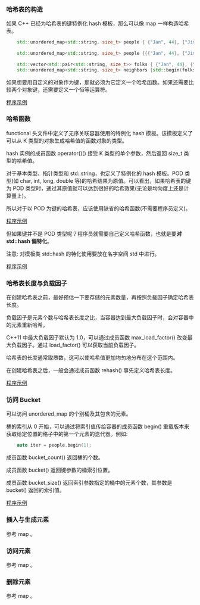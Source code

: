 

### 哈希表的构造

如果 C++ 已经为哈希表的键特例化 hash<K> 模板，那么可以像 map 一样构造哈希表。
```c++
    std::unordered_map<std::string, size_t> people { {"Jan", 44}, {"Jim", 33}, {"Joe", 99} };
    
    std::unordered_map<std::string, size_t> people {{{"Jan", 44}, {"Jim", 33}, {"Joe", 99}}, 10 };  // Bucket count: 10
    
    std::vector<std::pair<std::string, size_t>> folks { {"Jan", 44}, {"Jim", 33}, {"Joe", 99}, {"Dan", 22} };
    std::unordered_map<std::string, size_t> neighbors {std::begin(folks), std::end(folks), 500};    // Bucket count: 500
```

如果想要用自定义的对象作为键，那就必须为它定义一个哈希函数。如果还需要比较两个对象键，还需要定义一个恒等运算符。

[程序示例](18_Unordered_map/01_construct.cpp)


### 哈希函数

functional 头文件中定义了无序关联容器使用的特例化 hash<K> 模板。该模板定义了可以从 K 类型的对象生成哈希值的函数对象的类型。

hash<K> 实例的成员函数 operator()() 接受 K 类型的单个参数，然后返回 size_t 类型的哈希值。

对于基本类型、指针类型和 std::string，也定义了特例化的 hash<K> 模板。POD 类型(如 char, int, long, double 等)的哈希结果为原值。可以看出，如果哈希表的键为 POD 类型时，通过其原值就可以达到很好的哈希效果(无论是均匀度上还是计算量上)。

所以对于以 POD 为键的哈希表，应该使用缺省的哈希函数(不需要程序员定义)。

[程序示例](18_Unordered_map/02_hash_key.cpp)

但如果键并不是 POD 类型呢？程序员就需要自己定义哈希函数，也就是要**对 std::hash 偏特化**。

注意: 对模板类 std::hash 的特化使用要放在名字空间 std 中进行。

[程序示例](18_Unordered_map/03_hash_function.cpp)


### 哈希表长度与负载因子

在创建哈希表之前，最好预估一下要存储的元素数量，再按照负载因子确定哈希表长度。

负载因子是元素个数与哈希表长度之比，当容器达到最大负载因子时，会对容器中的元素重新哈希。

C++11 中最大负载因子默认为 1.0，可以通过成员函数 max_load_factor() 改变最大负载因子。通过 load_factor() 可以获取当前负载因子。

哈希表的长度通常取质数，这可以使哈希值更加均匀地分布在这个范围内。

在创建哈希表之后，一般会通过成员函数 rehash() 事先定义哈希表长度。

[程序示例](18_Unordered_map/04_rehash.cpp)


### 访问 Bucket

可以访问 unordered_map 的个别桶及其包含的元素。

桶的索引从 0 开始，可以通过将索引值传给容器的成员函数 begin() 重载版本来获取给定位置的格子中的第一个元素的迭代器。例如:
```c++
    auto iter = people.begin(1);
```

成员函数 bucket_count() 返回桶的个数。

成员函数 bucket() 返回键参数的桶索引位置。

成员函数 bucket_size() 返回索引参数指定的桶中的元素个数，其参数是 bucket() 返回的索引值。

[程序示例](18_Unordered_map/05_bucket.cpp)


### 插入与生成元素

参考 map 。


### 访问元素

参考 map 。


### 删除元素

参考 map 。


